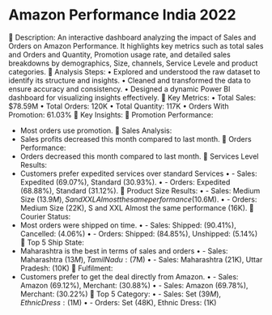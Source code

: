 # Amazon Performance India 2022

📌 Description:
An interactive dashboard analyzing the impact of Sales and Orders on Amazon Performance. It highlights key metrics such as total sales and Orders and Quantity, Promotion usage rate, and detailed sales breakdowns by demographics, Size, channels, Service Levele and product categories.
📌 Analysis Steps:
•	Explored and understood the raw dataset to identify its structure and insights.
•	Cleaned and transformed the data to ensure accuracy and consistency.
•	Designed a dynamic Power BI dashboard for visualizing insights effectively.
📌 Key Metrics:
•	Total Sales: $78.59M
•	Total Orders: 120K
•	Total Quantity: 117K
•	Orders With Promotion: 61.03%
📌 Key Insights:
🔹 Promotion Performance:
  - Most orders use promotion.
🔹 Sales Analysis:
  - Sales profits decreased this month compared to last month.
🔹 Orders Performance:
  - Orders decreased this month compared to last month.
📌 Services Level Results:
- Customers prefer expedited services over standard Services
•	- Sales: Expedited (69.07%), Standard (30.93%).
•	- Orders: Expedited (68.88%), Standard (31.12%).
📌 Product Size Results:
•	- Sales: Medium Size ($13.9M), S and XXL Almost the same performance ($10.6M).
•	- Orders: Medium Size (22K), S and XXL Almost the same performance (16K).
📌 Courier Status:
- Most orders were shipped on time.
•	- Sales: Shipped: (90.41%), Cancelled: (4.06%)
•	- Orders: Shipped: (84.85%), Unshipped: (5.14%)
📌 Top 5 Ship State:
- Maharashtra is the best in terms of sales and orders
•	- Sales: Maharashtra ($13M), Tamil Nadu: ($7M)
•	- Sales: Maharashtra (21K), Uttar Pradesh: (10K)
📌 Fulfilment:
- Customers prefer to get the deal directly from Amazon.
•	- Sales: Amazon (69.12%), Merchant: (30.88%)
•	- Sales: Amazon (69.78%), Merchant: (30.22%)
📌 Top 5 Category:
•	- Sales: Set ($39M), Ethnic Dress: ($1M)
•	- Orders: Set (48K), Ethnic Dress: (1K)
